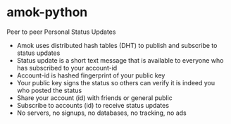 # amok-python

Peer to peer Personal Status Updates

- Amok uses distributed hash tables (DHT) to publish and subscribe to status updates
- Status update is a short text message that is available to everyone who has subscribed to your account-id
- Account-id is hashed fingerprint of your public key
- Your public key signs the status so others can verify it is indeed you who posted the status
- Share your account (id) with friends or general public
- Subscribe to accounts (id) to receive status updates
- No servers, no signups, no databases, no tracking, no ads
